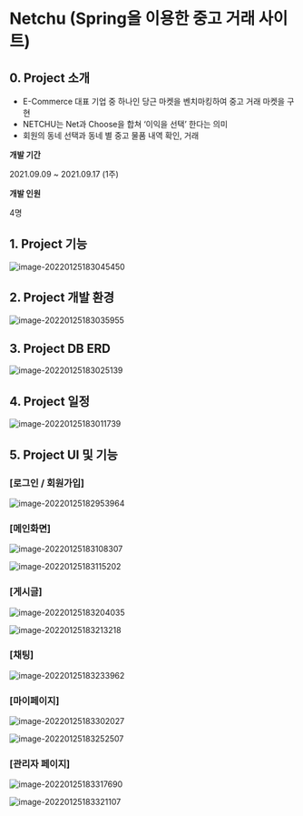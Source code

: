 # Netchu (Spring을 이용한 중고 거래 사이트)



## 0. Project 소개

* E-Commerce 대표 기업 중 하나인 당근 마켓을 벤치마킹하여 중고 거래 마켓을 구현
* NETCHU는 Net과 Choose을 합쳐 ‘이익을 선택’ 한다는 의미
* 회원의 동네 선택과 동네 별 중고 물품 내역 확인, 거래



 **개발 기간**

 2021.09.09 ~ 2021.09.17 (1주)



 **개발 인원**

 4명



## 1. Project 기능

![image-20220125183045450](README.assets\image-20220125183045450.png)



## 2. Project 개발 환경

![image-20220125183035955](README.assets\image-20220125183035955.png)



## 3. Project DB ERD

![image-20220125183025139](README.assets\image-20220125183025139.png)



## 4. Project 일정

![image-20220125183011739](README.assets\image-20220125183011739.png)



## 5. Project UI 및 기능



### [로그인 / 회원가입]

![image-20220125182953964](README.assets\image-20220125182953964.png)



### [메인화면]

![image-20220125183108307](README.assets\image-20220125183108307.png)

![image-20220125183115202](README.assets\image-20220125183115202.png)



### [게시글]

![image-20220125183204035](README.assets\image-20220125183204035.png)

![image-20220125183213218](README.assets\image-20220125183213218.png)



### [채팅]

![image-20220125183233962](README.assets\image-20220125183233962.png)



### [마이페이지]

![image-20220125183302027](README.assets\image-20220125183302027.png)

![image-20220125183252507](README.assets\image-20220125183252507.png)



### [관리자 페이지]

![image-20220125183317690](README.assets\image-20220125183317690.png)

![image-20220125183321107](README.assets\image-20220125183321107.png)
